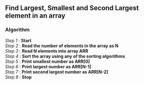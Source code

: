 ##  Find Largest, Smallest and Second Largest element in an array

### Algorithm

*Step 1* : **Start**\
*Step 2* : **Read the number of elements in the array as N**\
*Step 3* : **Read N elements into array ARR**\
*Step 4* : **Sort the array using any of the sorting algorithms**\
*Step 5* : **Print smallest number as ARR[0]**\
*Step 6* : **Print largest number as ARR[N-1]**\
*Step 7* : **Print second largest number as ARR[N-2]**\
*Step 8* : **Stop**